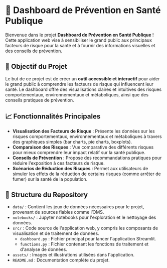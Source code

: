 # 🏥 Dashboard de Prévention en Santé Publique

Bienvenue dans le projet **Dashboard de Prévention en Santé Publique** ! Cette application web vise à sensibiliser le grand public aux principaux facteurs de risque pour la santé et à fournir des informations visuelles et des conseils de prévention.

## 🌟 Objectif du Projet

Le but de ce projet est de créer un **outil accessible et interactif** pour aider le grand public à comprendre les facteurs de risque qui influencent leur santé. Le dashboard offre des visualisations claires et intuitives des risques comportementaux, environnementaux et métaboliques, ainsi que des conseils pratiques de prévention. 

## 📈 Fonctionnalités Principales

- **Visualisation des Facteurs de Risque** : Présente les données sur les risques comportementaux, environnementaux et métaboliques à travers des graphiques simples (bar charts, pie charts, boxplots).
- **Comparaison des Risques** : Vue comparative des différents risques pour mieux comprendre leur impact relatif sur la santé publique.
- **Conseils de Prévention** : Propose des recommandations pratiques pour réduire l'exposition à ces facteurs de risque.
- **Scénarios de Réduction des Risques** : Permet aux utilisateurs de simuler les effets de la réduction de certains risques (comme arrêter de fumer) sur la santé de la population.

## 📂 Structure du Repository

- `data/` : Contient les jeux de données nécessaires pour le projet, provenant de sources fiables comme l’OMS.
- `notebooks/` : Jupyter notebooks pour l'exploration et le nettoyage des données.
- `src/` : Code source de l'application web, y compris les composants de visualisation et de traitement de données.
  - `dashboard.py` : Fichier principal pour lancer l'application Streamlit.
  - `functions.py` : Fichier contenant les fonctions de traitement et d'analyse de données.
- `assets/` : Images et illustrations utilisées dans l'application.
- `README.md` : Documentation complète du projet.

